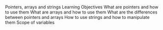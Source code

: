 Pointers, arrays and strings
Learning Objectives
What are pointers and how to use them
What are arrays and how to use them
What are the differences between pointers and arrays
How to use strings and how to manipulate them
Scope of variables

